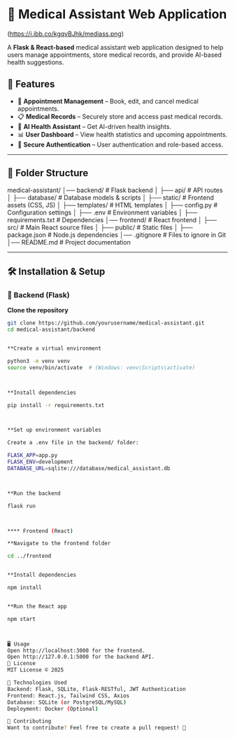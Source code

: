 # 🏥 Medical Assistant Web Application
(https://i.ibb.co/kgqvBJhk/mediass.png)

A **Flask & React-based** medical assistant web application designed to help users manage appointments, store medical records, and provide AI-based health suggestions.

## 🚀 Features
- 🏥 **Appointment Management** – Book, edit, and cancel medical appointments.
- 📋 **Medical Records** – Securely store and access past medical records.
- 🤖 **AI Health Assistant** – Get AI-driven health insights.
- 📊 **User Dashboard** – View health statistics and upcoming appointments.
- 🔐 **Secure Authentication** – User authentication and role-based access.

---

## 📂 Folder Structure

medical-assistant/ │── backend/ # Flask backend │ ├── api/ # API routes │ ├── database/ # Database models & scripts │ ├── static/ # Frontend assets (CSS, JS) │ ├── templates/ # HTML templates │ ├── config.py # Configuration settings │ ├── .env # Environment variables │ ├── requirements.txt # Dependencies │── frontend/ # React frontend │ ├── src/ # Main React source files │ ├── public/ # Static files │ ├── package.json # Node.js dependencies │── .gitignore # Files to ignore in Git │── README.md # Project documentation


---

## 🛠️ Installation & Setup

### 🔹 Backend (Flask)
**Clone the repository**  
   ```sh
   git clone https://github.com/yourusername/medical-assistant.git
   cd medical-assistant/backend


**Create a virtual environment

python3 -m venv venv
source venv/bin/activate  # (Windows: venv\Scripts\activate)



**Install dependencies

pip install -r requirements.txt



**Set up environment variables

Create a .env file in the backend/ folder:

FLASK_APP=app.py
FLASK_ENV=development
DATABASE_URL=sqlite:///database/medical_assistant.db



**Run the backend

flask run



**** Frontend (React)

**Navigate to the frontend folder

cd ../frontend


**Install dependencies

npm install


**Run the React app

npm start



🖥️ Usage
Open http://localhost:3000 for the frontend.
Open http://127.0.0.1:5000 for the backend API.
📜 License
MIT License © 2025 

📌 Technologies Used
Backend: Flask, SQLite, Flask-RESTful, JWT Authentication
Frontend: React.js, Tailwind CSS, Axios
Database: SQLite (or PostgreSQL/MySQL)
Deployment: Docker (Optional)

🤝 Contributing
Want to contribute? Feel free to create a pull request! 🚀